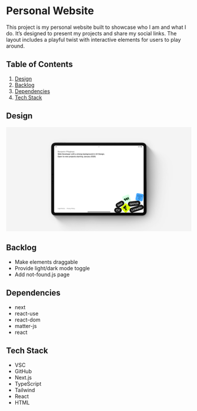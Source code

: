 # Personal Website

This project is my personal website built to showcase who I am and what I do. It’s designed to present my projects and share my social links. The layout includes a playful twist with interactive elements for users to play around.

## Table of Contents

1. [Design](#design)
2. [Backlog](#backlog)
3. [Dependencies](#dependencies)
4. [Tech Stack](#tech-stack)

## Design

![Mockup](./assets/mockup.jpg)

## Backlog

- Make elements draggable
- Provide light/dark mode toggle
- Add not-found.js page

## Dependencies

- next
- react-use
- react-dom
- matter-js
- react

## Tech Stack

- VSC
- GitHub
- Next.js
- TypeScript
- Tailwind
- React
- HTML
